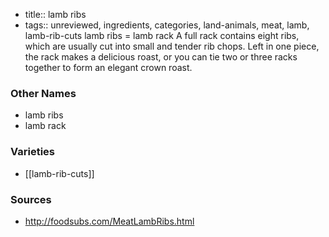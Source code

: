 - title:: lamb ribs
- tags:: unreviewed, ingredients, categories, land-animals, meat, lamb, lamb-rib-cuts
lamb ribs = lamb rack A full rack contains eight ribs, which are usually cut into small and tender rib chops. Left in one piece, the rack makes a delicious roast, or you can tie two or three racks together to form an elegant crown roast.

### Other Names

* lamb ribs
* lamb rack

### Varieties

* [[lamb-rib-cuts]]

### Sources
* http://foodsubs.com/MeatLambRibs.html
